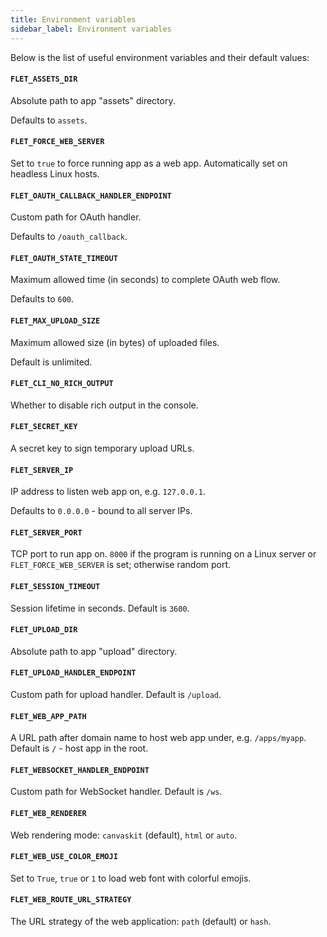 ```yaml
---
title: Environment variables
sidebar_label: Environment variables
---
```


Below is the list of useful environment variables and their default values:

#### `FLET_ASSETS_DIR`

Absolute path to app "assets" directory.

Defaults to `assets`.

#### `FLET_FORCE_WEB_SERVER`

Set to `true` to force running app as a web app. Automatically set on headless Linux hosts.

#### `FLET_OAUTH_CALLBACK_HANDLER_ENDPOINT`

Custom path for OAuth handler.

Defaults to `/oauth_callback`.

#### `FLET_OAUTH_STATE_TIMEOUT`

Maximum allowed time (in seconds) to complete OAuth web flow.

Defaults to `600`.

#### `FLET_MAX_UPLOAD_SIZE`

Maximum allowed size (in bytes) of uploaded files.

Default is unlimited.

#### `FLET_CLI_NO_RICH_OUTPUT`

Whether to disable rich output in the console.

#### `FLET_SECRET_KEY`

A secret key to sign temporary upload URLs.

#### `FLET_SERVER_IP`

IP address to listen web app on, e.g. `127.0.0.1`.

Defaults to `0.0.0.0` - bound to all server IPs.

#### `FLET_SERVER_PORT`

TCP port to run app on. `8000` if the program is running on a Linux server or `FLET_FORCE_WEB_SERVER` is set; otherwise
random port.

#### `FLET_SESSION_TIMEOUT`

Session lifetime in seconds. Default is `3600`.

#### `FLET_UPLOAD_DIR`

Absolute path to app "upload" directory.

#### `FLET_UPLOAD_HANDLER_ENDPOINT`

Custom path for upload handler. Default is `/upload`.

#### `FLET_WEB_APP_PATH`

A URL path after domain name to host web app under, e.g. `/apps/myapp`. Default is `/` - host app in the root.

#### `FLET_WEBSOCKET_HANDLER_ENDPOINT`

Custom path for WebSocket handler. Default is `/ws`.

#### `FLET_WEB_RENDERER`

Web rendering mode: `canvaskit` (default), `html` or `auto`.

#### `FLET_WEB_USE_COLOR_EMOJI`

Set to `True`, `true` or `1` to load web font with colorful emojis.

#### `FLET_WEB_ROUTE_URL_STRATEGY`

The URL strategy of the web application: `path` (default) or `hash`.

